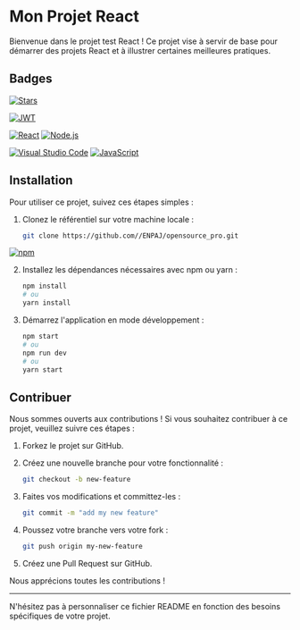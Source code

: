 # Mon Projet React

Bienvenue dans le projet test React ! Ce projet vise à servir de base pour démarrer des projets React et à illustrer certaines meilleures pratiques.

## Badges

[![Stars](https://img.shields.io/github/stars/ENPAJ/opensource_pro.svg)](https://github.com/ENPAJ/opensource_pro/stargazers)

[![JWT](https://img.shields.io/badge/JWT-000000?style=for-the-badge&logo=JSON%20web%20tokens&logoColor=white)](https://github.com/ENPAJ/opensource_pro/stargazers)

[![React](https://img.shields.io/badge/React-20232A?style=for-the-badge&logo=react&logoColor=61DAFB)](https://reactjs.org/) [![Node.js](https://img.shields.io/badge/Node%20js-339933?style=for-the-badge&logo=nodedotjs&logoColor=white)](https://nodejs.org/)


[![Visual Studio Code](https://img.shields.io/badge/Visual_Studio_Code-0078D4?style=for-the-badge&logo=visual%20studio%20code&logoColor=white)](https://code.visualstudio.com/) [![JavaScript](https://img.shields.io/badge/JavaScript-323330?style=for-the-badge&logo=javascript&logoColor=F7DF1E)](https://developer.mozilla.org/en-US/docs/Web/JavaScript) 


## Installation

Pour utiliser ce projet, suivez ces étapes simples :

1. Clonez le référentiel sur votre machine locale :
    ```bash
    git clone https://github.com//ENPAJ/opensource_pro.git
    ```

[![npm](https://img.shields.io/badge/npm-CB3837?style=for-the-badge&logo=npm&logoColor=white)](https://www.npmjs.com/)

2. Installez les dépendances nécessaires avec npm ou yarn :
    ```bash
    npm install
    # ou
    yarn install
    ```

3. Démarrez l'application en mode développement :
    ```bash
    npm start
    # ou
    npm run dev
    # ou
    yarn start
    ```

## Contribuer

Nous sommes ouverts aux contributions ! Si vous souhaitez contribuer à ce projet, veuillez suivre ces étapes :

1. Forkez le projet sur GitHub.
2. Créez une nouvelle branche pour votre fonctionnalité :
    ```bash
    git checkout -b new-feature
    ```

3. Faites vos modifications et committez-les :
    ```bash
    git commit -m "add my new feature"
    ```

4. Poussez votre branche vers votre fork :
    ```bash
    git push origin my-new-feature
    ```

5. Créez une Pull Request sur GitHub.

Nous apprécions toutes les contributions !

---

N'hésitez pas à personnaliser ce fichier README en fonction des besoins spécifiques de votre projet.
